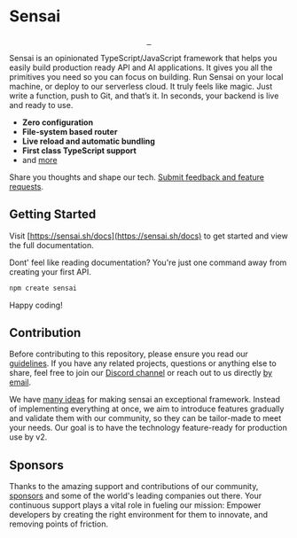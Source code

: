 # Sensai

<p align="center">
  <a aria-label="NPM version" href="https://www.npmjs.com/package/sensai">
    <img alt="" src="https://img.shields.io/npm/v/sensai.svg?style=for-the-badge&labelColor=3d3d3d">
  </a> 
  <a aria-label="License" href="https://github.com/sensaihq/sensai/blob/main/packages/sensai/LICENSE.md">
    <img alt="" src="https://img.shields.io/npm/l/sensai.svg?style=for-the-badge&labelColor=3d3d3d&color=ffae42">
  </a>
  <a aria-label="Join the community" href="https://github.com/sensaihq/sensai/discussions">
    <img alt="" src="https://img.shields.io/badge/Join%20the%20community-f62681.svg?style=for-the-badge&labelColor=000000&logoWidth=20">
  </a>
</p>

Sensai is an opinionated TypeScript/JavaScript framework that helps you easily build production ready API and AI applications. It gives you all the primitives you need so you can focus on building. Run Sensai on your local machine, or deploy to our serverless cloud. It truly feels like magic. Just write a function, push to Git, and that’s it. In seconds, your backend is live and ready to use.

- **Zero configuration**
- **File-system based router**
- **Live reload and automatic bundling**
- **First class TypeScript support**
- and [more](https://sensai.sh/docs#features)

Share you thoughts and shape our tech. [Submit feedback and feature requests](https://feedback.sensai.sh).

## Getting Started

Visit [https://sensai.sh/docs](https://sensai.sh/docs) to get started and view the full documentation.

Dont' feel like reading documentation? You're just one command away from creating your first API.

```sh
npm create sensai
```

Happy coding!

## Contribution

Before contributing to this repository, please ensure you read our [guidelines](/CONTRIBUTING.md). If you have any related projects, questions or anything else to share, feel free to join our [Discord channel](https://discord.com/invite/sensai) or reach out to us directly [by email](mailto:friends@sensai.ai).

We have [many ideas](https://feedback.sensai.sh/roadmap) for making sensai an exceptional framework. Instead of implementing everything at once, we aim to introduce features gradually and validate them with our community, so they can be tailor-made to meet your needs. Our goal is to have the technology feature-ready for production use by v2.

## Sponsors

Thanks to the amazing support and contributions of our community, [sponsors](https://sensai.sh/sponsors) and some of the world's leading companies out there. Your continuous support plays a vital role in fueling our mission: Empower developers by creating the right environment for them to innovate, and removing points of friction.
